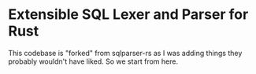 # Extensible SQL Lexer and Parser for Rust

This codebase is "forked" from sqlparser-rs as I was adding things they probably
wouldn't have liked. So we start from here.